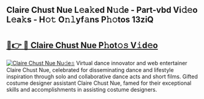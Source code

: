 ## Claire Chust Nue L𝚎a𝚔ed N𝚞𝚍e - Part-vbd Vi𝚍𝚎o L𝚎a𝚔s - H𝚘𝚝 O𝚗𝚕yf𝚊ns P𝚑𝚘tos 13ziQ

# <h2><a href="http://kfeolx.oniu.top/?m=Claire+Chust+Nue">🔗👉 🔴 Claire Chust Nue P𝚑ot𝚘𝚜 V𝚒d𝚎o</a></h2>

[![Claire Chust Nue Nu𝚍e𝚜](https://i.imgur.com/0qMVB7G.gif)](http://kfeolx.oniu.top/?m=Claire+Chust+Nue)
Virtual dance innovator and web entertainer Claire Chust Nue, celebrated for disseminating dance and lifestyle inspiration through solo and collaborative dance acts and short films. Gifted costume designer assistant Claire Chust Nue, famed for their exceptional skills and accomplishments in assisting costume designers.  
